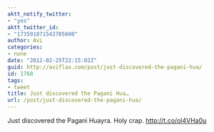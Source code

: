 ```yaml
---
aktt_notify_twitter:
- "yes"
aktt_twitter_id:
- "173591871543705600"
author: Avi
categories:
- none
date: "2012-02-25T22:15:02Z"
guid: http://aviflax.com/post/just-discovered-the-pagani-hua/
id: 1760
tags:
- tweet
title: Just discovered the Pagani Hua…
url: /post/just-discovered-the-pagani-hua/
---
```

Just discovered the Pagani Huayra. Holy crap. <a href="http://t.co/ol4VHa0u" rel="nofollow">http://t.co/ol4VHa0u</a>